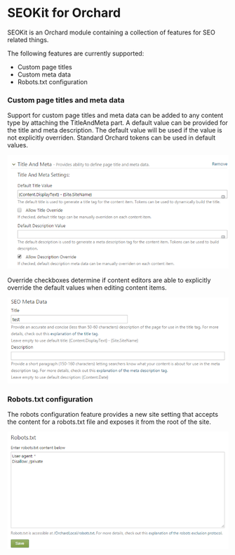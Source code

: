 ﻿# SEOKit for Orchard

SEOKit is an Orchard module containing a collection of features for 
SEO related things. 

The following features are currently supported:

  - Custom page titles
  - Custom meta data
  - Robots.txt configuration
 
### Custom page titles and meta data
Support for custom page titles and meta data can be added to any 
content type by attaching the TitleAndMeta part. A default value 
can be provided for the title and meta description. The default 
value will be used if the value is not explicitly overriden. 
Standard Orchard tokens can be used in default values. 

![Title and Meta Settings](https://raw.githubusercontent.com/joshberry/Berry.SEOKit/master/Content/title-meta-settings.png)

Override checkboxes determine if content editors are able to 
explicitly override the default values when editing content items.

![Title and Meta Settings](https://raw.githubusercontent.com/joshberry/Berry.SEOKit/master/Content/title-meta-part.png)

### Robots.txt configuration
The robots configuration feature provides a new site setting
that accepts the content for a robots.txt file and exposes it
from the root of the site. 

![Robots Settings](https://raw.githubusercontent.com/joshberry/Berry.SEOKit/master/Content/robots-settings.png)